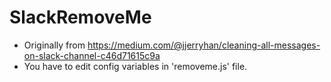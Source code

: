 # SlackRemoveMe
* Originally from https://medium.com/@jjerryhan/cleaning-all-messages-on-slack-channel-c46d71615c9a
* You have to edit config variables in 'removeme.js' file.